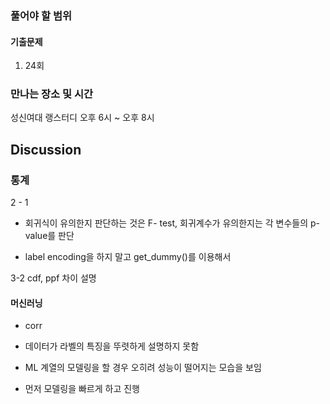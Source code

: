 ### 풀어야 할 범위

#### 기출문제

1. 24회

### 만나는 장소 및 시간

성신여대 랭스터디
오후 6시 ~ 오후 8시

## Discussion

### 통계
2 - 1
- 회귀식이 유의한지 판단하는 것은 F- test, 회귀계수가 유의한지는 각 변수들의 p-value를 판단

- label encoding을 하지 말고 get_dummy()를 이용해서 

3-2 cdf, ppf 차이 설명

#### 머신러닝

- corr

- 데이터가 라벨의 특징을 뚜렷하게 설명하지 못함
- ML 계열의 모델링을 할 경우 오히려 성능이 떨어지는 모습을 보임
- 먼저 모델링을 빠르게 하고 진행
